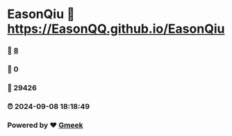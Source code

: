 # EasonQiu :link: https://EasonQQ.github.io/EasonQiu 
### :page_facing_up: [8](https://EasonQQ.github.io/EasonQiu/tag.html) 
### :speech_balloon: 0 
### :hibiscus: 29426 
### :alarm_clock: 2024-09-08 18:18:49 
### Powered by :heart: [Gmeek](https://github.com/Meekdai/Gmeek)
